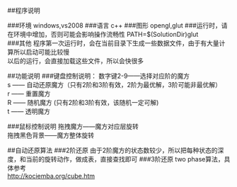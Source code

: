 ##程序说明

###环境
windows,vs2008
###语言
c++
###图形
opengl,glut
###运行时，请在环境中增加，否则可能会影响操作流畅性
PATH=$(SolutionDir)glut\
###其他
程序第一次运行时，会在当前目录下生成一些数据文件，由于有大量计算所以启动可能比较慢<br/>
以后的运行，会直接加载这些文件，所以会快很多<br/>

##功能说明
###键盘控制说明：
数字键2-9——选择对应阶的魔方<br/>
s —— 自动还原魔方（只有2阶和3阶有效，2阶为最优解，3阶可能非最优解）<br/>
r —— 重置魔方<br/>
R —— 随机魔方 (只有2阶和3阶有效，该随机一定可解)<br/>
t —— 透明魔方<br/>

###鼠标控制说明
拖拽魔方——魔方对应层旋转<br/>
拖拽黑色背景——魔方整体旋转<br/>

##自动还原算法
###2阶还原
由于2阶魔方的状态数较少，所以把每种状态的深度，和当前的旋转动作，做成表，直接查找即可
###3阶还原
two phase算法，具体参考<br/>
http://kociemba.org/cube.htm